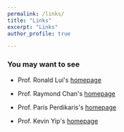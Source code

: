 ```yaml
---
permalink: /links/
title: "Links"
excerpt: "Links"
author_profile: true

---
```

### You may want to see

* Prof. Ronald Lui's [homepage](https://www.math.cuhk.edu.hk/~lmlui/)

* Prof. Raymond Chan's [homepage](https://www.math.cuhk.edu.hk/~rchan/)

* Prof. Paris Perdikaris's [homepage](https://www.amcs.upenn.edu/people/paris-perdikaris)

* Prof. Kevin Yip's [homepage](http://www.cse.cuhk.edu.hk/~kevinyip/)

